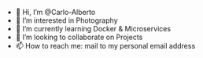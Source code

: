 - 👋 Hi, I’m @Carlo-Alberto
- 👀 I’m interested in Photography
- 🌱 I’m currently learning Docker & Microservices
- 💞️ I’m looking to collaborate on Projects
- 📫 How to reach me: mail to my personal email address

<!---
Carlo-Alberto/Carlo-Alberto is a ✨ special ✨ repository because its `README.md` (this file) appears on your GitHub profile.
You can click the Preview link to take a look at your changes.
--->
